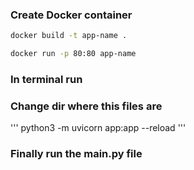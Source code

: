 ###  Create Docker container

```bash
docker build -t app-name .

docker run -p 80:80 app-name
```
### In terminal run
### Change dir where this files are
''' python3 -m uvicorn app:app --reload
'''
### Finally run the main.py file
